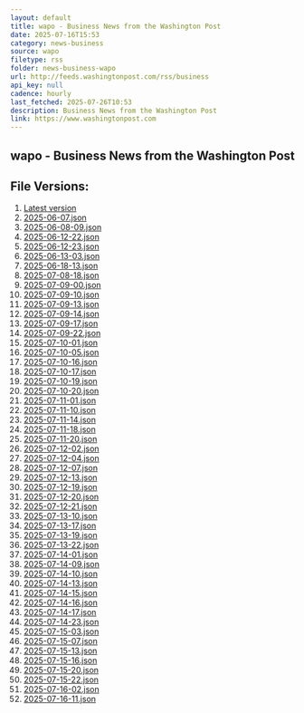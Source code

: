 ```yaml
---
layout: default
title: wapo - Business News from the Washington Post
date: 2025-07-16T15:53
category: news-business
source: wapo
filetype: rss
folder: news-business-wapo
url: http://feeds.washingtonpost.com/rss/business
api_key: null
cadence: hourly
last_fetched: 2025-07-26T10:53
description: Business News from the Washington Post
link: https://www.washingtonpost.com
---
```


## wapo - Business News from the Washington Post

<div id="data-chart"></div>
<div id="data-table"></div>
<script>
document.addEventListener('DOMContentLoaded', function(){
  document.getElementById('data-table').textContent = 'This source isn't supported for tables yet.';
});
</script>

## File Versions:
1. [Latest version](./latest.json)
2. [2025-06-07.json](./2025-06-07.json)
3. [2025-06-08-09.json](./2025-06-08-09.json)
4. [2025-06-12-22.json](./2025-06-12-22.json)
5. [2025-06-12-23.json](./2025-06-12-23.json)
6. [2025-06-13-03.json](./2025-06-13-03.json)
7. [2025-06-18-13.json](./2025-06-18-13.json)
8. [2025-07-08-18.json](./2025-07-08-18.json)
9. [2025-07-09-00.json](./2025-07-09-00.json)
10. [2025-07-09-10.json](./2025-07-09-10.json)
11. [2025-07-09-13.json](./2025-07-09-13.json)
12. [2025-07-09-14.json](./2025-07-09-14.json)
13. [2025-07-09-17.json](./2025-07-09-17.json)
14. [2025-07-09-22.json](./2025-07-09-22.json)
15. [2025-07-10-01.json](./2025-07-10-01.json)
16. [2025-07-10-05.json](./2025-07-10-05.json)
17. [2025-07-10-16.json](./2025-07-10-16.json)
18. [2025-07-10-17.json](./2025-07-10-17.json)
19. [2025-07-10-19.json](./2025-07-10-19.json)
20. [2025-07-10-20.json](./2025-07-10-20.json)
21. [2025-07-11-01.json](./2025-07-11-01.json)
22. [2025-07-11-10.json](./2025-07-11-10.json)
23. [2025-07-11-14.json](./2025-07-11-14.json)
24. [2025-07-11-18.json](./2025-07-11-18.json)
25. [2025-07-11-20.json](./2025-07-11-20.json)
26. [2025-07-12-02.json](./2025-07-12-02.json)
27. [2025-07-12-04.json](./2025-07-12-04.json)
28. [2025-07-12-07.json](./2025-07-12-07.json)
29. [2025-07-12-13.json](./2025-07-12-13.json)
30. [2025-07-12-19.json](./2025-07-12-19.json)
31. [2025-07-12-20.json](./2025-07-12-20.json)
32. [2025-07-12-21.json](./2025-07-12-21.json)
33. [2025-07-13-10.json](./2025-07-13-10.json)
34. [2025-07-13-17.json](./2025-07-13-17.json)
35. [2025-07-13-19.json](./2025-07-13-19.json)
36. [2025-07-13-22.json](./2025-07-13-22.json)
37. [2025-07-14-01.json](./2025-07-14-01.json)
38. [2025-07-14-09.json](./2025-07-14-09.json)
39. [2025-07-14-10.json](./2025-07-14-10.json)
40. [2025-07-14-13.json](./2025-07-14-13.json)
41. [2025-07-14-15.json](./2025-07-14-15.json)
42. [2025-07-14-16.json](./2025-07-14-16.json)
43. [2025-07-14-17.json](./2025-07-14-17.json)
44. [2025-07-14-23.json](./2025-07-14-23.json)
45. [2025-07-15-03.json](./2025-07-15-03.json)
46. [2025-07-15-07.json](./2025-07-15-07.json)
47. [2025-07-15-13.json](./2025-07-15-13.json)
48. [2025-07-15-16.json](./2025-07-15-16.json)
49. [2025-07-15-20.json](./2025-07-15-20.json)
50. [2025-07-15-22.json](./2025-07-15-22.json)
51. [2025-07-16-02.json](./2025-07-16-02.json)
52. [2025-07-16-11.json](./2025-07-16-11.json)
